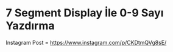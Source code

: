 # 7 Segment Display İle 0-9 Sayı Yazdırma
Instagram Post = https://www.instagram.com/p/CKDtmQVg8sE/
